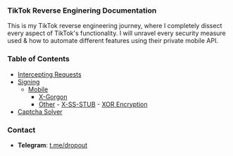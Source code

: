 ### TikTok Reverse Enginering Documentation

This is my TikTok reverse engineering journey, where I completely dissect every aspect of TikTok's functionality. I will unravel every security measure used & how to automate different features using their private mobile API.

### Table of Contents 
- [Intercepting Requests](https://github.com/angelillija/TikTok/tree/main/Intercepting%20Requests)
- [Signing](https://github.com/angelillija/TikTok/tree/main/Signing)
    - [Mobile](https://github.com/angelillija/TikTok/tree/main/Signing/Mobile)
      - [X-Gorgon](https://github.com/angelillija/TikTok/tree/main/Signing/Mobile/X-Gorgon)
      - [Other](https://github.com/angelillija/TikTok/tree/main/Signing/Mobile/Other)
            - [X-SS-STUB](https://github.com/angelillija/TikTok/tree/main/Signing/Mobile/Other#tiktok-x-ss-stub)
            - [XOR Encryption](https://github.com/angelillija/TikTok/tree/main/Signing/Mobile/Other#tiktok-email-username--password-encryption)
- [Captcha Solver](https://github.com/angelillija/TikTok/tree/main/Captcha%20Solver)

### Contact
- **Telegram**: [t.me/dropout](https://t.me/dropout)

